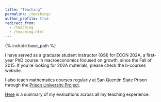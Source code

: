 ```yaml
---
title: "Teaching"
permalink: /teaching/
author_profile: true
redirect_from:
  - /teaching
  - /teaching.html
---
```


{% include base_path %}

I have served as a graduate student instructor (GSI) for ECON 202A, a first-year PhD course in macroeconomics focused on growth, 
since the Fall of 2015. If you're looking for 202A materials, please check the b-courses website.

I also teach mathematics courses regularly at San Quentin State Prison through the [Prison University Project](https://prisonuniversityproject.org/). 

[Here](/files/teaching_evaluations_EKR.pdf) is a summary of my evaluations across all my teaching experience.
